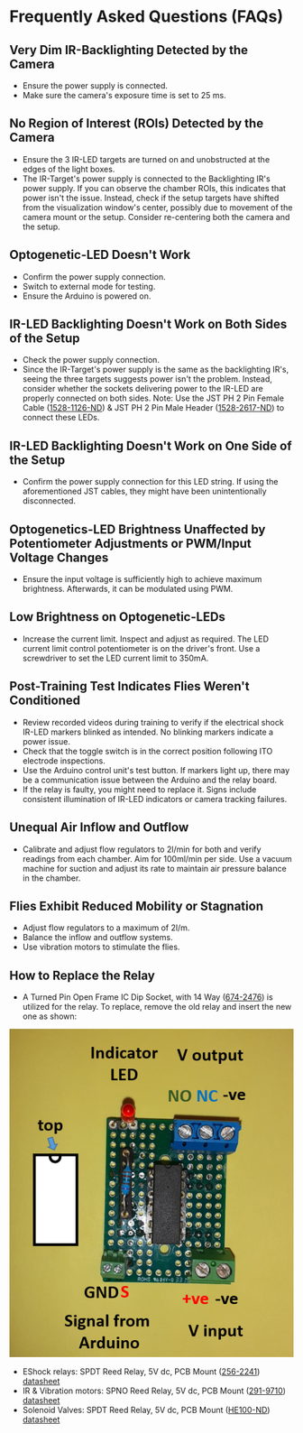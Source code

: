 # Frequently Asked Questions (FAQs)

## Very Dim IR-Backlighting Detected by the Camera
- Ensure the power supply is connected.
- Make sure the camera's exposure time is set to 25 ms.

## No Region of Interest (ROIs) Detected by the Camera
- Ensure the 3 IR-LED targets are turned on and unobstructed at the edges of the light boxes.
- The IR-Target's power supply is connected to the Backlighting IR's power supply. If you can observe the chamber ROIs, this indicates that power isn't the issue. Instead, check if the setup targets have shifted from the visualization window's center, possibly due to movement of the camera mount or the setup. Consider re-centering both the camera and the setup.

## Optogenetic-LED Doesn't Work
- Confirm the power supply connection.
- Switch to external mode for testing.
- Ensure the Arduino is powered on.

## IR-LED Backlighting Doesn't Work on Both Sides of the Setup
- Check the power supply connection.
- Since the IR-Target's power supply is the same as the backlighting IR's, seeing the three targets suggests power isn't the problem. Instead, consider whether the sockets delivering power to the IR-LED are properly connected on both sides. Note: Use the JST PH 2 Pin Female Cable ([1528-1126-ND](https://www.digikey.be/product-detail/en/adafruit-industries-llc/261/1528-1126-ND/5353586)) & JST PH 2 Pin Male Header ([1528-2617-ND](https://www.digikey.be/product-detail/en/adafruit-industries-llc/3814/1528-2617-ND/9380221)) to connect these LEDs.

## IR-LED Backlighting Doesn't Work on One Side of the Setup
- Confirm the power supply connection for this LED string. If using the aforementioned JST cables, they might have been unintentionally disconnected.

## Optogenetics-LED Brightness Unaffected by Potentiometer Adjustments or PWM/Input Voltage Changes
- Ensure the input voltage is sufficiently high to achieve maximum brightness. Afterwards, it can be modulated using PWM.

## Low Brightness on Optogenetic-LEDs
- Increase the current limit. Inspect and adjust as required. The LED current limit control potentiometer is on the driver's front. Use a screwdriver to set the LED current limit to 350mA.

## Post-Training Test Indicates Flies Weren't Conditioned
- Review recorded videos during training to verify if the electrical shock IR-LED markers blinked as intended. No blinking markers indicate a power issue. 
- Check that the toggle switch is in the correct position following ITO electrode inspections. 
- Use the Arduino control unit's test button. If markers light up, there may be a communication issue between the Arduino and the relay board.
- If the relay is faulty, you might need to replace it. Signs include consistent illumination of IR-LED indicators or camera tracking failures.

## Unequal Air Inflow and Outflow
- Calibrate and adjust flow regulators to 2l/min for both and verify readings from each chamber. Aim for 100ml/min per side. Use a vacuum machine for suction and adjust its rate to maintain air pressure balance in the chamber.

## Flies Exhibit Reduced Mobility or Stagnation
- Adjust flow regulators to a maximum of 2l/m.
- Balance the inflow and outflow systems.
- Use vibration motors to stimulate the flies.

## How to Replace the Relay
- A Turned Pin Open Frame IC Dip Socket, with 14 Way ([674-2476](https://benl.rs-online.com/web/p/dil-sockets/6742476/)) is utilized for the relay. To replace, remove the old relay and insert the new one as shown:

![Relay-input-output.PNG](assets/Images/Relay-input-output.PNG)

- EShock relays: SPDT Reed Relay, 5V dc, PCB Mount ([256-2241](https://benl.rs-online.com/web/p/reed-relays/2562241/)) [datasheet](https://docs.rs-online.com/0e08/0900766b813980e6.pdf)
- IR & Vibration motors: SPNO Reed Relay, 5V dc, PCB Mount ([291-9710](https://benl.rs-online.com/web/p/reed-relays/2919710?sra=pstk)) [datasheet](https://docs.rs-online.com/d68b/0900766b81580421.pdf)
- Solenoid Valves: SPDT Reed Relay, 5V dc, PCB Mount ([HE100-ND](https://www.digikey.be/nl/products/detail/littelfuse-inc/HE721A0500/133183)) [datasheet](https://www.littelfuse.com/~/media/electronics/datasheets/reed_relays/littelfuse_reed_relays_he700_datasheet.pdf.pdf)
